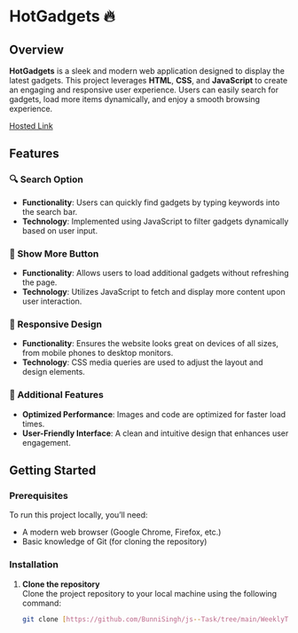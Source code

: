 # HotGadgets 🔥

## Overview

**HotGadgets** is a sleek and modern web application designed to display the latest gadgets. This project leverages **HTML**, **CSS**, and **JavaScript** to create an engaging and responsive user experience. Users can easily search for gadgets, load more items dynamically, and enjoy a smooth browsing experience.

[Hosted Link](https://bunny-js-task.netlify.app/weeklytest-4/)

## Features

### 🔍 Search Option
- **Functionality**: Users can quickly find gadgets by typing keywords into the search bar.
- **Technology**: Implemented using JavaScript to filter gadgets dynamically based on user input.

### 📜 Show More Button
- **Functionality**: Allows users to load additional gadgets without refreshing the page.
- **Technology**: Utilizes JavaScript to fetch and display more content upon user interaction.

### 📱 Responsive Design
- **Functionality**: Ensures the website looks great on devices of all sizes, from mobile phones to desktop monitors.
- **Technology**: CSS media queries are used to adjust the layout and design elements.

### 🚀 Additional Features
- **Optimized Performance**: Images and code are optimized for faster load times.
- **User-Friendly Interface**: A clean and intuitive design that enhances user engagement.

## Getting Started

### Prerequisites
To run this project locally, you’ll need:

- A modern web browser (Google Chrome, Firefox, etc.)
- Basic knowledge of Git (for cloning the repository)

### Installation

1. **Clone the repository**  
   Clone the project repository to your local machine using the following command:
   ```bash
   git clone [https://github.com/BunniSingh/js--Task/tree/main/WeeklyTest-4]
